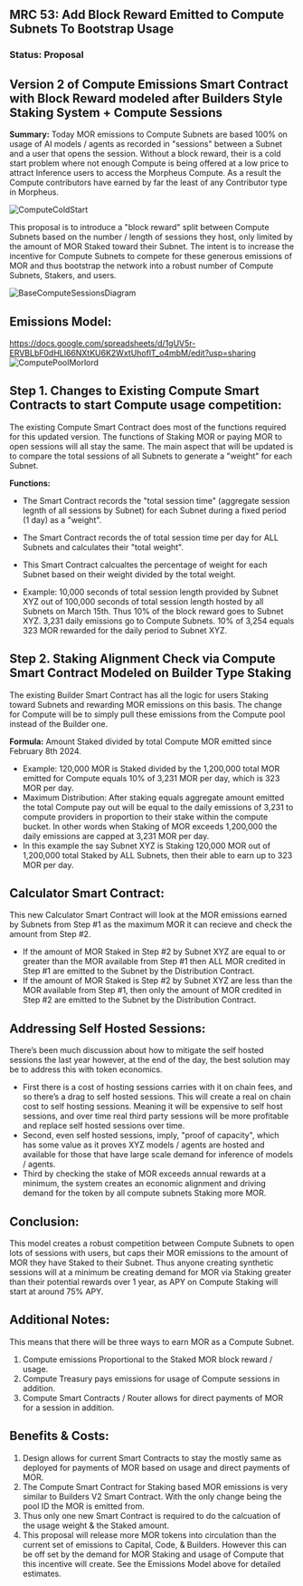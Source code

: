 ## MRC 53: Add Block Reward Emitted to Compute Subnets To Bootstrap Usage

### Status: **Proposal**

## Version 2 of Compute Emissions Smart Contract with Block Reward modeled after Builders Style Staking System + Compute Sessions
**Summary:** 
Today MOR emissions to Compute Subnets are based 100% on usage of AI models / agents as recorded in "sessions" between a Subnet and a user that opens the session. Without a block reward, their is a cold start problem where not enough Compute is being offered at a low price to attract Inference users to access the Morpheus Compute. As a result the Compute contributors have earned by far the least of any Contributor type in Morpheus.

![ComputeColdStart](https://github.com/user-attachments/assets/e178beeb-c08b-4086-9e3b-ba7c16f000ac)

This proposal is to introduce a "block reward" split between Compute Subnets based on the number / length of sessions they host, only limited by the amount of MOR Staked toward their Subnet. The intent is to increase the incentive for Compute Subnets to compete for these generous emissions of MOR and thus bootstrap the network into a robust number of Compute Subnets, Stakers, and users.

![BaseComputeSessionsDiagram](https://github.com/user-attachments/assets/542d0f1b-b00a-4de2-b817-d1fadbab0181)

## Emissions Model: 
https://docs.google.com/spreadsheets/d/1gUV5r-ERVBLbF0dHLl66NXtKU6K2WxtUhoflT_o4mbM/edit?usp=sharing
![ComputePoolMorlord](https://github.com/user-attachments/assets/61c5782f-d9df-49c2-a22f-d7b103cb2923)

## Step 1. Changes to Existing Compute Smart Contracts to start Compute usage competition:
The existing Compute Smart Contract does most of the functions required for this updated version. The functions of Staking MOR or paying MOR to open sessions will all stay the same. The main aspect that will be updated is to compare the total sessions of all Subnets to generate a "weight" for each Subnet.

**Functions:**
- The Smart Contract records the "total session time" (aggregate session legnth of all sessions by Subnet) for each Subnet during a fixed period (1 day) as a "weight".
- The Smart Contract records the of total session time per day for ALL Subnets and calculates their "total weight".
- This Smart Contract calcualtes the percentage of weight for each Subnet based on their weight divided by the total weight. 

- Example: 10,000 seconds of total session length provided by Subnet XYZ out of 100,000 seconds of total session length hosted by all Subnets on March 15th.
Thus 10% of the block reward goes to Subnet XYZ.
3,231 daily emissions go to Compute Subnets.
10% of 3,254 equals 323 MOR rewarded for the daily period to Subnet XYZ.

## Step 2. Staking Alignment Check via Compute Smart Contract Modeled on Builder Type Staking
The existing Builder Smart Contract has all the logic for users Staking toward Subnets and rewarding MOR emissions on this basis. The change for Compute will be to simply pull these emissions from the Compute pool instead of the Builder one.

**Formula:** Amount Staked divided by total Compute MOR emitted since February 8th 2024.
- Example: 120,000 MOR is Staked divided by the 1,200,000 total MOR emitted for Compute equals 10% of 3,231 MOR per day, which is 323 MOR per day.
- Maximum Distribution: After staking equals aggregate amount emitted the total Compute pay out will be equal to the daily emissions of 3,231 to compute providers in proportion to their stake within the compute bucket. In other words when Staking of MOR exceeds 1,200,000 the daily emissions are capped at 3,231 MOR per day.
- In this example the say Subnet XYZ is Staking 120,000 MOR out of 1,200,000 total Staked by ALL Subnets, then their able to earn up to 323 MOR per day.

## Calculator Smart Contract: 
This new Calculator Smart Contract will look at the MOR emissions earned by Subnets from Step #1 as the maximum MOR it can recieve and check the amount from Step #2.
- If the amount of MOR Staked in Step #2 by Subnet XYZ are equal to or greater than the MOR available from Step #1 then ALL MOR credited in Step #1 are emitted to the Subnet by the Distribution Contract.
- If the amount of MOR Staked is Step #2 by Subnet XYZ are less than the MOR available from Step #1, then only the amount of MOR credited in Step #2 are emitted to the Subnet by the Distribution Contract.

## Addressing Self Hosted Sessions:
There’s been much discussion about how to mitigate the self hosted sessions the last year however, at the end of the day, the best solution may be to address this with token economics. 
- First there is a cost of hosting sessions carries with it on chain fees, and so there’s a drag to self hosted sessions. This will create a real on chain cost to self hosting sessions. Meaning it will be expensive to self host sessions, and over time real third party sessions will be more profitable and replace self hosted sessions over time. 
- Second, even self hosted sessions, imply, "proof of capacity", which has some value as it proves XYZ models / agents are hosted and available for those that have large scale demand for inference of models / agents.
- Third by checking the stake of MOR exceeds annual rewards at a minimum, the system creates an economic alignment and driving demand for the token by all compute subnets Staking more MOR.

## Conclusion:
This model creates a robust competition between Compute Subnets to open lots of sessions with users, but caps their MOR emissions to the amount of MOR they have Staked to their Subnet. Thus anyone creating synthetic sessions will at a minimum be creating demand for MOR via Staking greater than their potential rewards over 1 year, as APY on Compute Staking will start at around 75% APY.

## Additional Notes:
This means that there will be three ways to earn MOR as a Compute Subnet.
1. Compute emissions Proportional to the Staked MOR block reward / usage.
2. Compute Treasury pays emissions for usage of Compute sessions in addition.
3. Compute Smart Contracts / Router allows for direct payments of MOR for a session in addition.

## Benefits & Costs: 
1. Design allows for current Smart Contracts to stay the mostly same as deployed for payments of MOR based on usage and direct payments of MOR.
2. The Compute Smart Contract for Staking based MOR emissions is very similar to Builders V2 Smart Contract. With the only change being the pool ID the MOR is emitted from.
3. Thus only one new Smart Contract is required to do the calcuation of the usage weight & the Staked amount.
4. This proposal will release more MOR tokens into circulation than the current set of emissions to Capital, Code, & Builders. However this can be off set by the demand for MOR Staking and usage of Compute that this incentive will create. See the Emissions Model above for detailed estimates.
